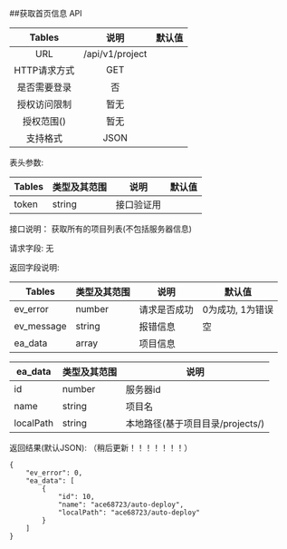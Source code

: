 ##获取首页信息 API


|  Tables  |          说明          | 默认值  |
| :------: | :------------------: | :--: |
|   URL    | /api/v1/project |      |
| HTTP请求方式 |         GET          |      |
|  是否需要登录  |          否           |      |
|  授权访问限制  |          暂无          |      |
|  授权范围()  |          暂无          |      |
|   支持格式   |         JSON         |      |


表头参数:

| Tables | 类型及其范围 | 说明    | 默认值  |
| ------ | ------ | ----- | ---- |
| token   | string | 接口验证用 |      |

接口说明：
获取所有的项目列表(不包括服务器信息)

请求字段:
无


返回字段说明:

| Tables     | 类型及其范围 | 说明       | 默认值        |
| ---------- | ------ | -------- | ---------- |
| ev_error   | number | 请求是否成功   | 0为成功, 1为错误 |
| ev_message | string | 报错信息     | 空          |
| ea_data  | array  | 项目信息 |            |


| ea_data | 类型及其范围 | 说明          |
| --------- | ------ | ----------- |
| id        | number | 服务器id |
| name     | string | 项目名 |
| localPath      | string | 本地路径(基于项目目录/projects/)          |

返回结果(默认JSON): （稍后更新！！！！！！！）
```
{
    "ev_error": 0,
    "ea_data": [
        {
            "id": 10,
            "name": "ace68723/auto-deploy",
            "localPath": "ace68723/auto-deploy"
        }
    ]
}
```
